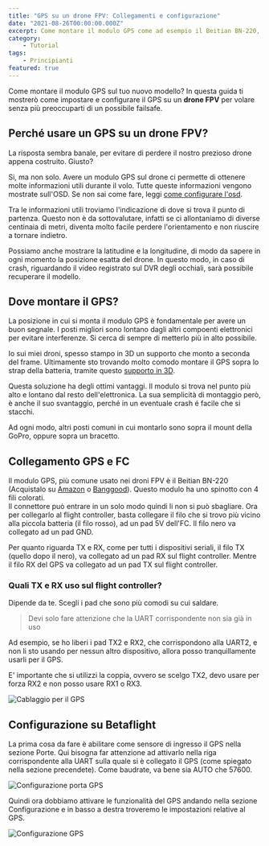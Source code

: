 ```yaml
---
title: "GPS su un drone FPV: Collegamenti e configurazione"
date: "2021-08-26T00:00:00.000Z"
excerpt: Come montare il modulo GPS come ad esempio il Beitian BN-220, su un drone FPV da racing? In questo articolo spiego come collegare il GPS e configurarlo in modo da utilizzare GPS Rescue su Betaflight
category: 
    - Tutorial
tags: 
    - Principianti
featured: true
---
```


Come montare il modulo GPS sul tuo nuovo modello? In questa guida ti mostrerò come impostare e configurare il GPS su un **drone FPV** per volare senza più preoccuparti di un possibile failsafe.

## Perché usare un GPS su un drone FPV?
La risposta sembra banale, per evitare di perdere il nostro prezioso drone appena costruito. Giusto?

Si, ma non solo. Avere un modulo GPS sul drone ci permette di ottenere molte informazioni utili durante il volo. Tutte queste informazioni vengono mostrate sull'OSD. Se non sai come fare, leggi [come configurare l'osd](https://lucafpv.com/configurare-osd-betaflight).

Tra le informazioni utili troviamo l'indicazione di dove si trova il punto di partenza. Questo non è da sottovalutare, infatti se ci allontaniamo di diverse centinaia di metri, diventa molto facile perdere l'orientamento e non riuscire a tornare indietro.

Possiamo anche mostrare la latitudine e la longitudine, di modo da sapere in ogni momento la posizione esatta del drone. In questo modo, in caso di crash, riguardando il video registrato sul DVR degli occhiali, sarà possibile recuperare il modello.


## Dove montare il GPS? 

La posizione in cui si monta il modulo GPS è fondamentale per avere un buon segnale. I posti migliori sono lontano dagli altri compoenti elettronici per evitare interferenze. Si cerca di sempre di metterlo più in alto possibile. 

Io sui miei droni, spesso stampo in 3D un supporto che monto a seconda del frame. Ultimamente sto trovando molto comodo montare il GPS sopra lo strap della batteria, tramite questo [supporto in 3D](https://www.thingiverse.com/thing:3217191). 

Questa soluzione ha degli ottimi vantaggi. Il modulo si trova nel punto più alto e lontano dal resto dell'elettronica. La sua semplicità di montaggio però, è anche il suo svantaggio, perché in un eventuale crash é facile che si stacchi.

Ad ogni modo, altri posti comuni in cui montarlo sono sopra il mount della GoPro, oppure sopra un bracetto. 


## Collegamento GPS e FC

Il modulo GPS, più comune usato nei droni FPV è il Beitian BN-220 (Acquistalo su [Amazon](https://amzn.to/2WoRamu) o [Banggood](https://www.banggood.com/custlink/mKmd4V9K5P)). Questo modulo ha uno spinotto con 4 fili colorati.  
Il connettore può entrare in un solo modo quindi li non si può sbagliare. Ora per collegarlo al flight controller, basta collegare il filo che si trovo più vicino alla piccola batteria (il filo rosso), ad un pad 5V dell'FC. Il filo nero va collegato ad un pad GND. 

Per quanto riguarda TX e RX, come per tutti i dispositivi seriali, il filo TX (quello dopo il nero), va collegato ad un pad RX sul flight controller. Mentre il filo RX del GPS va collegato ad un pad TX sul flight controller.

### Quali TX e RX uso sul flight controller?

Dipende da te. Scegli i pad che sono più comodi su cui saldare. 
> Devi solo fare attenzione che la UART corrispondente non sia già in uso

Ad esempio, se ho liberi i pad TX2 e RX2, che corrispondono alla UART2, e non li sto usando per nessun altro dispositivo, allora posso tranquillamente usarli per il GPS. 

E' importante che si utilizzi la coppia, ovvero se scelgo TX2, devo usare per forza RX2 e non posso usare RX1 o RX3. 

![Cablaggio per il GPS](/images/configurare-gps/collegamento_gps_fc.jpg)

## Configurazione su Betaflight

La prima cosa da fare è abilitare come sensore di ingresso il GPS nella sezione Porte. Qui bisogna far attenzione ad attivarlo nella riga corrispondente alla UART sulla quale si è collegato il GPS (come spiegato nella sezione precendete). Come baudrate, va bene sia AUTO che 57600. 

![Configurazione porta GPS](/images/configurare-gps/porte_betaflight.jpg)

Quindi ora dobbiamo attivare le funzionalità del GPS andando nella sezione Configurazione e in basso a destra troveremo le impostazioni relative al GPS.

![Configurazione GPS](/images/configurare-gps/gps_config_betaflight.jpg)